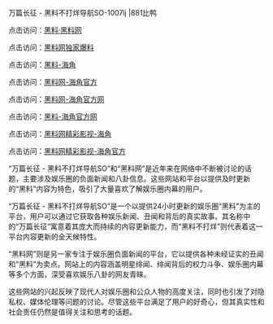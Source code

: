 万篇长征 - 黑料不打烊导航SO-1007lj |881比鸭

点击访问：<a href="https://heiliaolvzlu3.pages.dev">黑料·黑料网</a>

点击访问：<a href="https://heiliaoyvnrda.pages.dev">黑料网独家爆料</a>


点击访问：<a href="https://heiliaoxfe5rb.pages.dev">黑料-海角</a>

点击访问：<a href="https://heiliaoubleqx.pages.dev">黑料网-海角官方</a>

点击访问：<a href="https://heiliaoxrq8i9.pages.dev">黑料网-海角官方网</a>

点击访问：<a href="https://heiliaokof3cy.pages.dev">黑料-海角官方网</a>

点击访问：<a href="https://heiliao9wsbg3.pages.dev">黑料网精彩影视-海角</a>

点击访问：<a href="https://heiliaotlyq53.pages.dev">黑料网精彩影视-海角官方</a>

“万篇长征 - 黑料不打烊导航SO”和“黑料网”是近年来在网络中不断被讨论的话题，主要涉及娱乐圈的负面新闻和八卦信息。这些网站和平台以提供及时更新的“黑料”内容为特色，吸引了大量喜欢了解娱乐圈内幕的用户。

“万篇长征 - 黑料不打烊导航SO”是一个以提供24小时更新的娱乐圈“黑料”为主的平台，用户可以通过它获取各种娱乐新闻、丑闻和背后的真实故事。其名称中的“万篇长征”寓意着其庞大而持续的内容更新能力，而“黑料不打烊”则代表着这一平台内容更新的全天候特性。

“黑料网”则是另一家专注于娱乐圈负面新闻的平台，它以提供各种未经证实的丑闻和“黑料”为卖点。网站上的内容涵盖明星绯闻、绯闻背后的权力斗争、娱乐圈内幕等多个方面，深受喜欢娱乐八卦的网友青睐。

这些网站的兴起反映了现代人对娱乐圈和公众人物的高度关注，同时也引发了对隐私权、媒体伦理等问题的讨论。尽管这些平台满足了用户的好奇心，但其真实性和社会责任仍然是值得关注和思考的话题。
